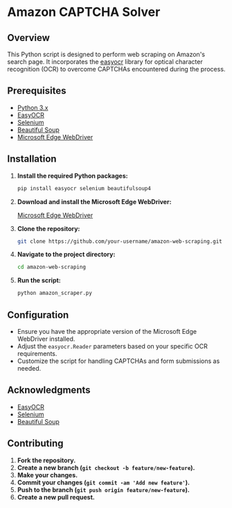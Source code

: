 # Amazon CAPTCHA Solver

## Overview

This Python script is designed to perform web scraping on Amazon's search page. It incorporates the [easyocr](https://github.com/JaidedAI/EasyOCR) library for optical character recognition (OCR) to overcome CAPTCHAs encountered during the process.

## Prerequisites

- <u>Python 3.x</u>
- [EasyOCR](https://github.com/JaidedAI/EasyOCR)
- [Selenium](https://www.selenium.dev/)
- [Beautiful Soup](https://www.crummy.com/software/BeautifulSoup/)
- [Microsoft Edge WebDriver](https://developer.microsoft.com/en-us/microsoft-edge/tools/webdriver/)

## Installation

1. **Install the required Python packages:**

    ```bash
    pip install easyocr selenium beautifulsoup4
    ```

2. **Download and install the Microsoft Edge WebDriver:**

    [Microsoft Edge WebDriver](https://developer.microsoft.com/en-us/microsoft-edge/tools/webdriver/)

3. **Clone the repository:**

    ```bash
    git clone https://github.com/your-username/amazon-web-scraping.git
    ```

4. **Navigate to the project directory:**

    ```bash
    cd amazon-web-scraping
    ```

5. **Run the script:**

    ```bash
    python amazon_scraper.py
    ```

## Configuration

- Ensure you have the appropriate version of the Microsoft Edge WebDriver installed.
- Adjust the `easyocr.Reader` parameters based on your specific OCR requirements.
- Customize the script for handling CAPTCHAs and form submissions as needed.

## Acknowledgments

- [EasyOCR](https://github.com/JaidedAI/EasyOCR)
- [Selenium](https://www.selenium.dev/)
- [Beautiful Soup](https://www.crummy.com/software/BeautifulSoup/)

## Contributing

1. **Fork the repository.**
2. **Create a new branch (`git checkout -b feature/new-feature`).**
3. **Make your changes.**
4. **Commit your changes (`git commit -am 'Add new feature'`).**
5. **Push to the branch (`git push origin feature/new-feature`).**
6. **Create a new pull request.**
